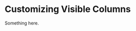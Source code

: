 [title]: # (Customizing Visible Columns)
[tags]: # (XXX)
[priority]: # (5023)
# Customizing Visible Columns
Something here.
